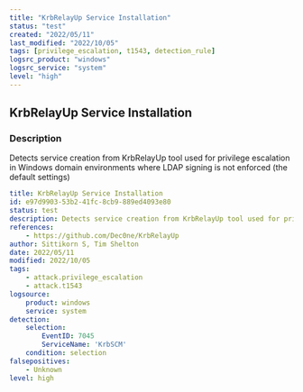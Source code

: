 ```yaml
---
title: "KrbRelayUp Service Installation"
status: "test"
created: "2022/05/11"
last_modified: "2022/10/05"
tags: [privilege_escalation, t1543, detection_rule]
logsrc_product: "windows"
logsrc_service: "system"
level: "high"
---
```


## KrbRelayUp Service Installation

### Description

Detects service creation from KrbRelayUp tool used for privilege escalation in Windows domain environments where LDAP signing is not enforced (the default settings)

```yml
title: KrbRelayUp Service Installation
id: e97d9903-53b2-41fc-8cb9-889ed4093e80
status: test
description: Detects service creation from KrbRelayUp tool used for privilege escalation in Windows domain environments where LDAP signing is not enforced (the default settings)
references:
    - https://github.com/Dec0ne/KrbRelayUp
author: Sittikorn S, Tim Shelton
date: 2022/05/11
modified: 2022/10/05
tags:
    - attack.privilege_escalation
    - attack.t1543
logsource:
    product: windows
    service: system
detection:
    selection:
        EventID: 7045
        ServiceName: 'KrbSCM'
    condition: selection
falsepositives:
    - Unknown
level: high

```
